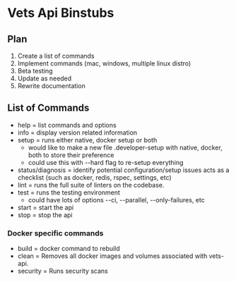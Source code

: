# Vets Api Binstubs 

## Plan

1. Create a list of commands
2. Implement commands (mac, windows, multiple linux distro)
3. Beta testing 
4. Update as needed
5. Rewrite documentation

## List of Commands

- help = list commands and options 
- info = display version related information
- setup = runs either native, docker setup or both
  - would like to make a new file .developer-setup with native, docker, both to store their preference
  - could use this with --hard flag to re-setup everything
- status/diagnosis = identify potential configuration/setup issues acts as a checklist (such as docker, redis, rspec, settings, etc)
- lint = runs the full suite of linters on the codebase.
- test = runs the testing environment
  - could have lots of options --ci, --parallel, --only-failures, etc
- start = start the api
- stop = stop the api 

### Docker specific commands
- build = docker command to rebuild 
- clean = Removes all docker images and volumes associated with vets-api.
- security = Runs security scans 
